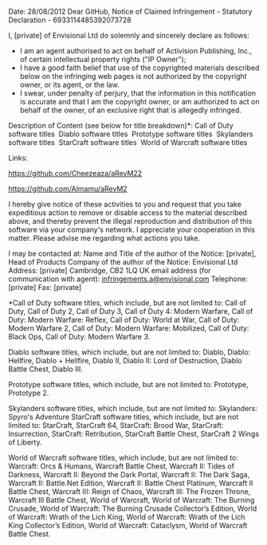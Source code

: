 Date: 28/08/2012
Dear GitHub,
Notice of Claimed Infringement - Statutory Declaration - 6933114485392073728

I, [private] of Envisional Ltd do solemnly and sincerely declare as follows:
- I am an agent authorised to act on behalf of Activision Publishing, Inc., of certain intellectual property rights ("IP Owner"); 
- I have a good faith belief that use of the copyrighted materials described below on the infringing web pages is not authorized by the copyright owner, or its agent, or the law. 
- I swear, under penalty of perjury, that the information in this notification is accurate and that I am the copyright owner, or am authorized to act on behalf of the owner, of an exclusive right that is allegedly infringed.

Description of Content (see below for title breakdown)*:
Call of Duty software titles 
Diablo software titles 
Prototype software titles 
Skylanders software titles 
StarCraft software titles 
World of Warcraft software titles

Links: 

<https://github.com/Cheezeaza/aRevM22>

<https://github.com/Almamu/aRevM2>

I hereby give notice of these activities to you and request that you take expeditious action to remove or disable access to the material described above, and thereby prevent the illegal reproduction and distribution of this software via your company's network.
I appreciate your cooperation in this matter. Please advise me regarding what actions you take.

I may be contacted at:
Name and Title of the author of the Notice: [private], Head of Products
Company of the author of the Notice: Envisional Ltd
Address: [private] Cambridge, CB2 1LQ UK
email address (for communication with agent): infringements.a@envisional.com
Telephone: [private]
Fax: [private]

*Call of Duty software titles, which include, but are not limited to: Call of Duty, Call of Duty 2, Call of Duty 3, Call of Duty 4: Modern Warfare, Call of Duty: Modern Warfare: Reflex, Call of Duty: World at War, Call of Duty: Modern Warfare 2, Call of Duty: Modern Warfare: Mobilized, Call of Duty: Black Ops, Call of Duty: Modern Warfare 3.

Diablo software titles, which include, but are not limited to: Diablo, Diablo: Hellfire, Diablo + Hellfire, Diablo II, Diablo II: Lord of Destruction, Diablo Battle Chest, Diablo III.

Prototype software titles, which include, but are not limited to: Prototype, Prototype 2.

Skylanders software titles, which include, but are not limited to: Skylanders: Spyro's Adventure
StarCraft software titles, which include, but are not limited to: StarCraft, StarCraft 64, StarCraft: Brood War, StarCraft: Insurrection, StarCraft: Retribution, StarCraft Battle Chest, StarCraft 2 Wings of Liberty.

World of Warcraft software titles, which include, but are not limited to: Warcraft: Orcs & Humans, Warcraft Battle Chest, Warcraft II: Tides of Darkness, Warcraft II: Beyond the Dark Portal, Warcraft II: The Dark Saga, Warcraft II: Battle.Net Edition, Warcraft II: Battle Chest Platinum, Warcraft II Battle Chest, Warcraft III: Reign of Chaos, Warcraft III: The Frozen Throne, Warcraft III Battle Chest, World of Warcraft, World of Warcraft: The Burning Crusade, World of Warcraft: The Burning Crusade Collector’s Edition, World of Warcraft: Wrath of the Lich King, World of Warcraft: Wrath of the Lich King Collector’s Edition, World of Warcraft: Cataclysm, World of Warcraft Battle Chest.
